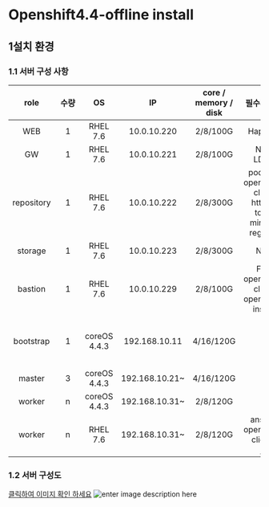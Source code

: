 # Openshift4.4-offline install


## 1설치 환경

### 1.1 서버 구성 사항
|role|수량|OS|IP|core / memory / disk|필수패키지|비고|
|:--:|:--:|:--:|:--:|:--:|:--:|:--:|
WEB|&nbsp;&nbsp;&nbsp;1&nbsp;&nbsp;&nbsp;|RHEL 7.6|10.0.10.220|2/8/100G|Haproxy
GW|1|RHEL 7.6|10.0.10.221|2/8/100G|NDS<br>LDAP
repository |1|RHEL 7.6|10.0.10.222|2/8/300G|podman<br>openshift-client<br>httpd-tools<br>mirror-registry
storage|1|RHEL 7.6|10.0.10.223|2/8/300G|NFS
bastion|1|RHEL 7.6|10.0.10.229|2/8/100G|FTP<br>openshift-client<br>openshift-install
bootstrap|1|coreOS 4.4.3|192.168.10.11|4/16/120G||마스터 노드 설치후 삭제
master|3|coreOS 4.4.3|192.168.10.21~|4/16/120G||
worker|n|coreOS 4.4.3|192.168.10.31~|2/8/120G||
worker|n|RHEL 7.6|192.168.10.31~|2/8/120G|ansible<br>openshift-clients<br>jq|ansible 설치

### 1.2 서버 구성도
[클릭하여 이미지 확인 하세요](https://www.processon.com/view/link/5ee84782f346fb1ae56574a6)
![enter image description here](http://assets.processon.com/chart_image/5ee847811e085326372b8058.png)
